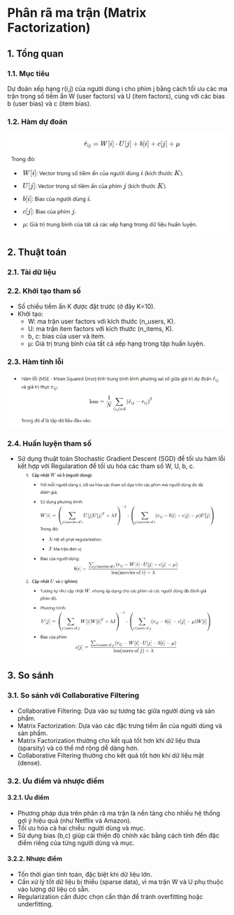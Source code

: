 # Phân rã ma trận (Matrix Factorization)
## 1. Tổng quan
### 1.1. Mục tiêu
Dự đoán xếp hạng r(i,j) của người dùng i cho phim j bằng cách tối ưu các ma trận trọng số tiềm ẩn W (user factors) và U (item factors), cùng với các bias b (user bias) và c (item bias).
### 1.2. Hàm dự đoán
![img.png](image/mf/predict.png)
## 2. Thuật toán
### 2.1. Tải dữ liệu
### 2.2. Khởi tạo tham số

- Số chiều tiềm ẩn K được đặt trước (ở đây K=10).
- Khởi tạo:
    - W: ma trận user factors với kích thước (n_users, K).
    - U: ma trận item factors với kích thước (n_items, K).
    - b, c: bias của user và item.
    - μ: Giá trị trung bình của tất cả xếp hạng trong tập huấn luyện.
### 2.3. Hàm tính lỗi
![img.png](image/mf/loss.png)

### 2.4. Huấn luyện tham số
- Sử dụng thuật toán Stochastic Gradient Descent (SGD) để tối ưu hàm lỗi kết hợp với Regularation để tối ưu hóa các tham số W, U, b, c.
![img.png](image/mf/img.png)

## 3. So sánh
### 3.1. So sánh với Collaborative Filtering
- Collaborative Filtering: Dựa vào sự tương tác giữa người dùng và sản phẩm.
- Matrix Factorization: Dựa vào các đặc trưng tiềm ẩn của người dùng và sản phẩm.
- Matrix Factorization thường cho kết quả tốt hơn khi dữ liệu thưa (sparsity) và có thể mở rộng dễ dàng hơn.
- Collaborative Filtering thường cho kết quả tốt hơn khi dữ liệu mật (dense).

### 3.2. Ưu điểm và nhược điểm
#### 3.2.1. Ưu điểm
- Phương pháp dựa trên phân rã ma trận là nền tảng cho nhiều hệ thống gợi ý hiệu quả (như Netflix và Amazon).
- Tối ưu hóa cả hai chiều: người dùng và mục.
- Sử dụng bias (b,c) giúp cải thiện độ chính xác bằng cách tính đến đặc điểm riêng của từng người dùng và mục.
#### 3.2.2. Nhược điểm
- Tốn thời gian tính toán, đặc biệt khi dữ liệu lớn.
- Cần xử lý tốt dữ liệu bị thiếu (sparse data), vì ma trận W và U phụ thuộc vào lượng dữ liệu có sẵn.
- Regularization cần được chọn cẩn thận để tránh overfitting hoặc underfitting.


